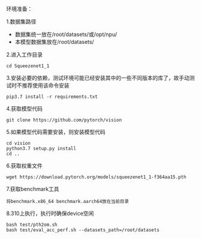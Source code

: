 环境准备：  

1.数据集路径  
- 数据集统一放在/root/datasets/或/opt/npu/
- 本模型数据集放在/root/datasets/ 

2.进入工作目录 
```
cd Squeezenet1_1  
```
3.安装必要的依赖，测试环境可能已经安装其中的一些不同版本的库了，故手动测试时不推荐使用该命令安装  
```
pip3.7 install -r requirements.txt
``` 
4.获取模型代码  
```
git clone https://github.com/pytorch/vision
```  

5.如果模型代码需要安装，则安装模型代码  
```
cd vision
python3.7 setup.py install
cd ..
```

6.获取权重文件  
```
wget https://download.pytorch.org/models/squeezenet1_1-f364aa15.pth  
```

7.获取benchmark工具  
```
将benchmark.x86_64 benchmark.aarch64放在当前目录  
```

8.310上执行，执行时确保device空闲  
```
bash test/pth2om.sh  
bash test/eval_acc_perf.sh --datasets_path=/root/datasets 
``` 
